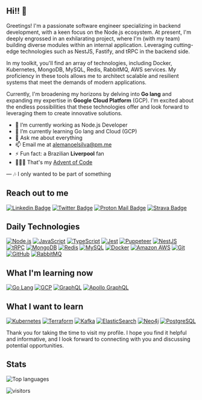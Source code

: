 ## Hi!! 👋

Greetings! I'm a passionate software engineer specializing in backend development, with a keen focus on the Node.js ecosystem. At present, I'm deeply engrossed in an exhilarating project, where I'm (with my team) building diverse modules within an internal application. Leveraging cutting-edge technologies such as NestJS, Fastify, and tRPC in the backend side.

In my toolkit, you'll find an array of technologies, including Docker, Kubernetes, MongoDB, MySQL, Redis, RabbitMQ, AWS services. My proficiency in these tools allows me to architect scalable and resilient systems that meet the demands of modern applications.

Currently, I'm broadening my horizons by delving into **Go lang** and expanding my expertise in **Google Cloud Platform** (GCP). I'm excited about the endless possibilities that these technologies offer and look forward to leveraging them to create innovative solutions.

- 🔭 I’m currently working as Node.js Developer
- 🌱 I’m currently learning Go lang and Cloud (GCP)
- 💬 Ask me about everything
- 📫 Email me at alemanoelsilva@pm.me
- ⚡ Fun fact: a Brazilian **Liverpool** fan
- 👨🏼‍💻 That's my [Advent of Code](https://github.com/alemanoelsilva/advent-of-code)

— 🎶 I only wanted to be part of something

## Reach out to me

[![Linkedin Badge](https://img.shields.io/badge/-LinkedIn-0077b5?style=for-the-badge&logo=Linkedin&logoColor=white&link=https://www.linkedin.com/in/alemanoelsilva/)](https://www.linkedin.com/in/alemanoelsilva/)
[![Twitter Badge](https://img.shields.io/badge/-Twitter-1da1f2?style=for-the-badge&logo=Twitter&logoColor=white&link=https://twitter.com/alemanoelsilva)](https://twitter.com/alemanoelsilva)
[![Proton Mail Badge](https://img.shields.io/badge/-proton%20mail-6D4AFF?style=for-the-badge&logo=protonmail&logoColor=white)](mailto:alemanoelsilva@pm.me)
[![Strava Badge](https://img.shields.io/badge/-Strava-ff4f00?style=for-the-badge&logo=Strava&logoColor=white&link=https://www.strava.com/athletes/30783440)](https://www.strava.com/athletes/30783440)

## Daily Technologies

[![Node.js](https://img.shields.io/badge/-Nodejs-669F64?style=for-the-badge&logo=Node.js&logoColor=white&link=https://nodejs.org/en/)](https://nodejs.org/en/)
[![JavaScript](https://img.shields.io/badge/-JavaScript-F0DB4F?style=for-the-badge&logo=javascript&logoColor=black&link=https://www.javascript.com/)](https://www.javascript.com/)
[![TypeScript](https://img.shields.io/badge/-TypeScript-007ACC?style=for-the-badge&logo=typescript&logoColor=white&link=https://www.typescriptlang.org/)](https://www.typescriptlang.org/)
[![Jest](https://img.shields.io/badge/-Jest-C63D14?style=for-the-badge&logo=Jest&logoColor=white&link=https://jestjs.io/)](https://jestjs.io/)
[![Puppeteer](https://img.shields.io/badge/-Puppeteer-008967?style=for-the-badge&logo=Puppeteer&logoColor=white&link=https://pptr.dev/)](https://pptr.dev/)
[![NestJS](https://img.shields.io/badge/-NestJS-e0234e?style=for-the-badge&logo=NestJS&logoColor=white&link=https://nestjs.com/)](https://nestjs.com/)
[![tRPC](https://img.shields.io/badge/-tRPC-398CCB?style=for-the-badge&logo=trpc&logoColor=white&link=https://trpc.io/)](https://trpc.io/)
[![MongoDB](https://img.shields.io/badge/-MongoDB-58863B?style=for-the-badge&logo=mongodb&logoColor=white&link=https://www.mongodb.com/)](https://www.mongodb.com/)
[![Redis](https://img.shields.io/badge/-Redis-C6302B?style=for-the-badge&logo=Redis&logoColor=white&link=https://redis.io/)](https://redis.io/)
[![MySQL](https://img.shields.io/badge/-MySQL-00618A?style=for-the-badge&logo=mysql&logoColor=white&link=https://www.mysql.com/)](https://www.mysql.com/)
[![Docker](https://img.shields.io/badge/-Docker-039BC6?style=for-the-badge&logo=docker&logoColor=white&link=https://www.docker.com/)](https://www.docker.com/)
[![Amazon AWS](https://img.shields.io/badge/Amazon%20AWS-F7981F?style=for-the-badge&logo=amazon-aws&logoColor=white&link=https://aws.amazon.com/)](https://aws.amazon.com/)
[![Git](https://img.shields.io/badge/-Git-F05033?style=for-the-badge&logo=git&logoColor=white&link=https://git-scm.com/)](https://git-scm.com/)
[![GitHub](https://img.shields.io/badge/-GitHub-181717?style=for-the-badge&logo=github&logoColor=white&link=https://github.com/)](https://github.com/)
[![RabbitMQ](https://img.shields.io/badge/-RabbitMQ-F78223?style=for-the-badge&logo=RabbitMQ&logoColor=white&link=https://www.rabbitmq.com/)](https://www.rabbitmq.com/)


## What I'm learning now

[![Go Lang](https://img.shields.io/badge/-Go%20Lang-2DBCAF?style=for-the-badge&logo=go&logoColor=white&link=https://golang.google.cn/)](https://golang.google.cn/)
[![GCP](https://img.shields.io/badge/-GCP-F6B907?style=for-the-badge&logo=google-cloud&logoColor=black&link=https://cloud.google.com/)](https://cloud.google.com/)
[![GraphQL](https://img.shields.io/badge/-GraphQL-E10098?style=for-the-badge&logo=graphql&logoColor=white&link=https://graphql.org/)](https://graphql.org/)
[![Apollo GraphQL](https://img.shields.io/badge/-Apollo%20GraphQL-3f20ba?style=for-the-badge&logo=apollo-graphql&logoColor=white&link=https://www.apollographql.com/)](https://www.apollographql.com/)


## What I want to learn

[![Kubernetes](https://img.shields.io/badge/-Kubernetes-326DE6?style=for-the-badge&logo=kubernetes&logoColor=white&link=https://kubernetes.io/)](https://kubernetes.io/)
[![Terraform](https://img.shields.io/badge/-Terraform-5C4EE5?style=for-the-badge&logo=terraform&logoColor=white&link=https://www.terraform.io/)](https://www.terraform.io/)
[![Kafka](https://img.shields.io/badge/-Kafka-005497?style=for-the-badge&logo=kafka&logoColor=white&link=https://kafka.apache.org/)](https://kafka.apache.org/)
[![ElasticSearch](https://img.shields.io/badge/-ElasticSearch-3EBEB0?style=for-the-badge&logo=elasticsearch&logoColor=white&link=https://www.elastic.co/elasticsearch/)](https://www.elastic.co/elasticsearch/)
[![Neo4j](https://img.shields.io/badge/-Neo4j-008CC1?style=for-the-badge&logo=neo4j&logoColor=white&link=https://neo4j.com/)](https://neo4j.com/)
[![PostgreSQL](https://img.shields.io/badge/-PostgreSQL-336791?style=for-the-badge&logo=postgresql&logoColor=white&link=https://www.postgresql.org/)](https://www.postgresql.org/)


Thank you for taking the time to visit my profile. I hope you find it helpful and informative, and I look forward to connecting with you and discussing potential opportunities.

## Stats

![Top languages](https://github-readme-stats.vercel.app/api/top-langs?username=alemanoelsilva&show_icons=true&locale=en&layout=compact&title_color=ff4f00&icon_color=ff4f00)

![visitors](https://visitor-badge.laobi.icu/badge?page_id=alemanoelsilva.alemanoelsilva&left_color=orange&right_color=black)

